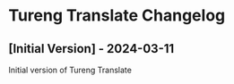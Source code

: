 # Tureng Translate Changelog

## [Initial Version] - 2024-03-11

Initial version of Tureng Translate
